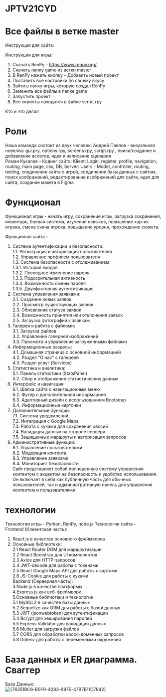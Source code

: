 # JPTV21CYD
# Все файлы в ветке master

Инструкция для сайта:

Инструкция для игры:
1. Скачать RenPy - https://www.renpy.org/
2. Скачать папку game из ветки master
3. В RenPy нажать кнопку - Добавить новый проект
4. Поставить все настройки по своему вкусу
5. Зайти в папку игры, которую создал RenPy
6. Заменить все файлы в папке game
7. Запустить проект
8. Все скрипты находятся в файле script.rpy


Кто и что делал
# Роли
Наша команда состоит из двух человек:
Андрей Павлов - визуальная новелла: gui.pry, options.rpy, screens.rpy, script.rpy , поиск/создание и добавление ассетов, идея и написание сценария<br/>
Роман Кукалев - Кодинг сайта: Klient: Login, register, profile, navigation, routing, main page, css, DB, Server: Users - Model, controller, routing, testing, соединение сайта с игрой, соединение базы данных с сайтом, поиск изображений, редактирование изображений для сайта, идея для сайта, создание макета в Figma

# Функционал
Функционал игры - начать игру, сохранение игры, загрузка сохранения, инвентарь, боевая система, изучение навыков, повышение хар-ик игрока, смена скина игрока, повышение уровня, прохождение сюжета.

Функционал сайта - 
1. Система аутентификации и безопасности:<br/>
    1.1. Регистрация и авторизация пользователей<br/>
    1.2. Управление профилем пользователя<br/>
    1.3. Система безопасности с отслеживанием:<br/>
        1.3.1. История входов<br/>
        1.3.2. Последнее изменение пароля<br/>
        1.3.3. Подозрительная активность<br/>
        1.3.4. Возможность смены пароля<br/>
        1.3.5. Двухфакторная аутентификация<br/>
2. Система управления заявками:<br/>
    2.1. Создание новых заявок<br/>
    2.2. Просмотр существующих заявок<br/>
    2.3. Обновление статуса заявок<br/>
    2.4. Возможность принятия или отклонения заявок<br/>
    2.5. Загрузка фотографий к заявкам<br/>
3. Галерея и работа с файлами:<br/>
    3.1. Загрузка файлов<br/>
    3.2. Управление галереей изображений<br/>
    3.3. Просмотр и управление загруженными файлами<br/>
4. Информационные разделы:<br/>
    4.1. Домашняя страница с основной информацией<br/>
    4.2. Раздел "О нас" с галереей<br/>
    4.3. Раздел услуг (Services)<br/>
5. Статистика и аналитика:<br/>
    5.1. Панель статистики (StatsPanel)<br/>
    5.2. Сбор и отображение статистических данных<br/>
6. Интерфейс и навигация:<br/>
    6.1. Шапка сайта с навигационным меню<br/>
    6.2. Футер с дополнительной информацией<br/>
    6.3. Адаптивный дизайн с использованием Bootstrap<br/>
    6.4. Информационные карточки<br/>
7. Дополнительные функции:<br/>
    7.1. Система уведомлений<br/>
    7.2. Интеграция с Google Maps<br/>
    7.3. Работа с куками для сохранения сессий<br/>
    7.4. Валидация данных на стороне сервера<br/>
    7.5. Защищенные маршруты и авторизация запросов<br/>
8. Административные функции:<br/>
    8.1. Управление пользователями<br/>
    8.2. Модерация контента<br/>
    8.3. Управление заявками<br/>
    8.4. Мониторинг безопасности<br/>
Сайт представляет собой полноценную систему управления контентом с акцентом на безопасность и удобство использования.
Он включает в себя как публичную часть для обычных пользователей, так и административную панель для управления контентом и пользователями.

# технологии
Технологии игры - Python, RenPy, node.js
Технологии сайта - <br/>
Frontend (Клиентская часть):<br/>
1. React.js в качестве основного фреймворка<br/>
2. Основные библиотеки:<br/>
   2.1 React Router DOM для маршрутизации<br/>
   2.2 React Bootstrap для UI компонентов<br/>
   2.3 Axios для HTTP-запросов<br/>
   2.4 JWT-decode для работы с токенами<br/>
   2.5 React Google Maps API для работы с картами<br/>
   2.6 JS-Cookie для работы с куками<br/>
Backend (Серверная часть):<br/>
3.Node.js в качестве платформы<br/>
4.Express.js как веб-фреймворк<br/>
5.Основные библиотеки и технологии:<br/>
   5.1 MySQL2 в качестве базы данных<br/>
   5.2 Sequelize как ORM для работы с базой данных<br/>
   5.3 JWT (jsonwebtoken) для аутентификации<br/>
   5.4 Bcrypt для хеширования паролей<br/>
   5.5 Express Validator для валидации данных<br/>
   5.6 Multer для загрузки файлов<br/>
   5.7 CORS для обработки кросс-доменных запросов<br/>
   5.8 Dotenv для работы с переменными окружения<br/>

# База данных и ER диаграмма. Сваггер

База Данных:<br/>
![{76351BC6-B0F0-4283-997E-47B7B11C7842}](https://github.com/user-attachments/assets/31d5fb31-e820-4579-baea-c062f8eeedc8)


